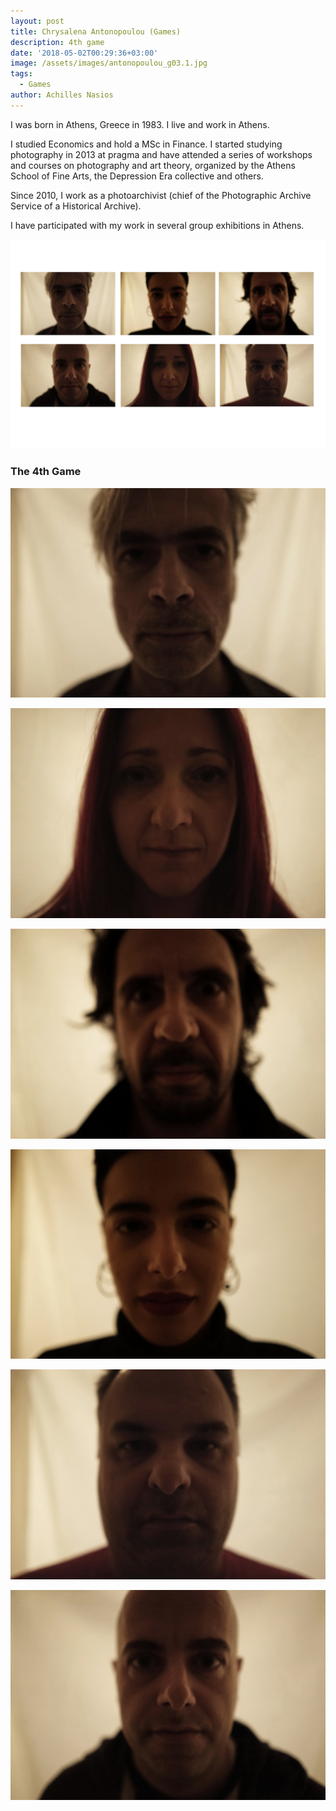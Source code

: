 ```yaml
---
layout: post
title: Chrysalena Antonopoulou (Games)
description: 4th game
date: '2018-05-02T00:29:36+03:00'
image: /assets/images/antonopoulou_g03.1.jpg
tags:
  - Games
author: Achilles Nasios
---
```

I was born in Athens, Greece in 1983. I live and work in Athens.

I studied Economics and hold a MSc in Finance. I started studying photography in 2013 at pragma and have attended a series of workshops and courses on photography and art theory, organized by the Athens School of Fine Arts, the Depression Era collective and others.

Since 2010, I work as a photoarchivist (chief of the Photographic Archive Service of a Historical Archive).

I have participated with my work in several group exhibitions in Athens.

![null](/assets/images/antonopoulou_-parousiasi.jpg#full)

### The 4th Game

![null](/assets/images/antonopoulou_g03.1.jpg)

![null](/assets/images/antonopoulou_g03.2.jpg)

![null](/assets/images/antonopoulou_g03.3.jpg)

![null](/assets/images/antonopoulou_g03.4.jpg)

![null](/assets/images/antonopoulou_g03.5.jpg)

![null](/assets/images/antonopoulou_g03.6.jpg)
